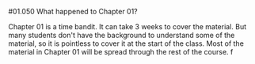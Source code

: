 #01.050 What happened to Chapter 01?

Chapter 01 is a time bandit.  It can take 3 weeks to cover the material.  But many students don't have the background to understand some of the material, so it is pointless to cover it at the start of the class.  Most of the material in Chapter 01 will be spread through the rest of the course. f